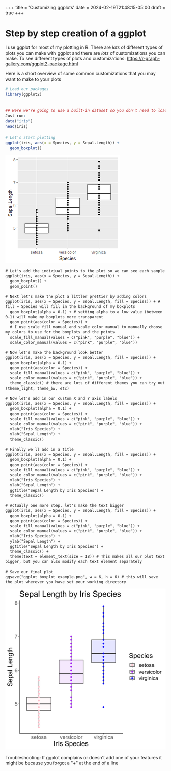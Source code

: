 +++
title = 'Customizing ggplots'
date = 2024-02-19T21:48:15-05:00
draft = true
+++

# Step by step creation of a ggplot

I use ggplot for most of my plotting in R.  There are *lots* of different types of plots you can make with ggplot and there are *lots* of customizations you can make.
To see different types of plots and customizations: https://r-graph-gallery.com/ggplot2-package.html

Here is a short overview of some common customizations that you may want to make to your plots


```r
# Load our packages
library(ggplot2)


## Here we're going to use a built-in dataset so you don't need to load anything in
Just run:
data("iris")
head(iris)

# Let's start plotting
ggplot(iris, aes(x = Species, y = Sepal.Length)) +
  geom_boxplot()
```
![Plot 1: Basic Plot](../post1_ggplot_v1.png)
```
# Let's add the indiviual points to the plot so we can see each sample
ggplot(iris, aes(x = Species, y = Sepal.Length)) +
  geom_boxplot() +
  geom_point()

# Next let's make the plot a littler prettier by adding colors
ggplot(iris, aes(x = Species, y = Sepal.Length, fill = Species)) + # fill = Species will fill in the background of my boxplots
  geom_boxplot(alpha = 0.1) + # setting alpha to a low value (between 0-1) will make my boxplots more transparent
  geom_point(aes(color = Species)) +
  # I use scale_fill_manual and scale_color_manual to manually choose my colors to use for the boxplots and the points
  scale_fill_manual(values = c("pink", "purple", "blue")) +
  scale_color_manual(values = c("pink", "purple", "blue"))

# Now let's make the background look better
ggplot(iris, aes(x = Species, y = Sepal.Length, fill = Species)) + 
  geom_boxplot(alpha = 0.1) + 
  geom_point(aes(color = Species)) +
  scale_fill_manual(values = c("pink", "purple", "blue")) +
  scale_color_manual(values = c("pink", "purple", "blue")) +
  theme_classic() # there are lots of different themes you can try out (theme_light, theme_bw, etc)

# Now let's add in our custom X and Y axis labels
ggplot(iris, aes(x = Species, y = Sepal.Length, fill = Species)) + 
  geom_boxplot(alpha = 0.1) + 
  geom_point(aes(color = Species)) +
  scale_fill_manual(values = c("pink", "purple", "blue")) +
  scale_color_manual(values = c("pink", "purple", "blue")) +
  xlab("Iris Species") +
  ylab("Sepal Length") +
  theme_classic()

# Finally we'll add in a title
ggplot(iris, aes(x = Species, y = Sepal.Length, fill = Species)) + 
  geom_boxplot(alpha = 0.1) + 
  geom_point(aes(color = Species)) +
  scale_fill_manual(values = c("pink", "purple", "blue")) +
  scale_color_manual(values = c("pink", "purple", "blue")) +
  xlab("Iris Species") +
  ylab("Sepal Length") +
  ggtitle("Sepal Length by Iris Species") +
  theme_classic()

# Actually one more step, let's make the text bigger
ggplot(iris, aes(x = Species, y = Sepal.Length, fill = Species)) + 
  geom_boxplot(alpha = 0.1) + 
  geom_point(aes(color = Species)) +
  scale_fill_manual(values = c("pink", "purple", "blue")) +
  scale_color_manual(values = c("pink", "purple", "blue")) +
  xlab("Iris Species") +
  ylab("Sepal Length") +
  ggtitle("Sepal Length by Iris Species") +
  theme_classic() +
  theme(text = element_text(size = 18)) # This makes all our plot text bigger, but you can also modify each text element separately

# Save our final plot
ggsave("ggplot_boxplot_example.png", w = 6, h = 6) # this will save the plot wherever you have set your working directory
  ```
![Plot 7: Basic Plot](../ggplot_boxplot_example.png)



Troubleshooting:
If ggplot complains or doesn't add one of your features it might be because you forgot a "+" at the end of a line












```










